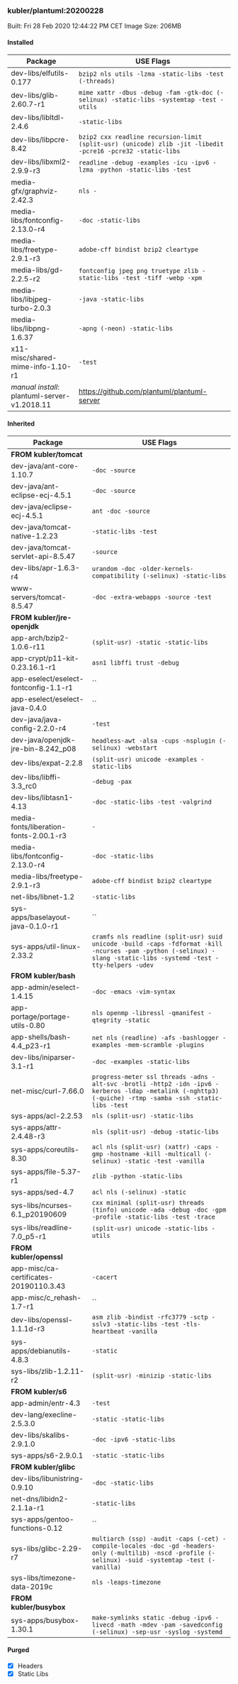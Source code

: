 ### kubler/plantuml:20200228

Built: Fri 28 Feb 2020 12:44:22 PM CET
Image Size: 206MB

#### Installed
Package | USE Flags
--------|----------
dev-libs/elfutils-0.177 | `bzip2 nls utils -lzma -static-libs -test (-threads)`
dev-libs/glib-2.60.7-r1 | `mime xattr -dbus -debug -fam -gtk-doc (-selinux) -static-libs -systemtap -test -utils`
dev-libs/libltdl-2.4.6 | `-static-libs`
dev-libs/libpcre-8.42 | `bzip2 cxx readline recursion-limit (split-usr) (unicode) zlib -jit -libedit -pcre16 -pcre32 -static-libs`
dev-libs/libxml2-2.9.9-r3 | `readline -debug -examples -icu -ipv6 -lzma -python -static-libs -test`
media-gfx/graphviz-2.42.3 | `nls -`
media-libs/fontconfig-2.13.0-r4 | `-doc -static-libs`
media-libs/freetype-2.9.1-r3 | `adobe-cff bindist bzip2 cleartype`
media-libs/gd-2.2.5-r2 | `fontconfig jpeg png truetype zlib -static-libs -test -tiff -webp -xpm`
media-libs/libjpeg-turbo-2.0.3 | `-java -static-libs`
media-libs/libpng-1.6.37 | `-apng (-neon) -static-libs`
x11-misc/shared-mime-info-1.10-r1 | `-test`
*manual install*: plantuml-server-v1.2018.11 | https://github.com/plantuml/plantuml-server
#### Inherited
Package | USE Flags
--------|----------
**FROM kubler/tomcat** |
dev-java/ant-core-1.10.7 | `-doc -source`
dev-java/ant-eclipse-ecj-4.5.1 | `-doc -source`
dev-java/eclipse-ecj-4.5.1 | `ant -doc -source`
dev-java/tomcat-native-1.2.23 | `-static-libs -test`
dev-java/tomcat-servlet-api-8.5.47 | `-source`
dev-libs/apr-1.6.3-r4 | `urandom -doc -older-kernels-compatibility (-selinux) -static-libs`
www-servers/tomcat-8.5.47 | `-doc -extra-webapps -source -test`
**FROM kubler/jre-openjdk** |
app-arch/bzip2-1.0.6-r11 | `(split-usr) -static -static-libs`
app-crypt/p11-kit-0.23.16.1-r1 | `asn1 libffi trust -debug`
app-eselect/eselect-fontconfig-1.1-r1 | ``
app-eselect/eselect-java-0.4.0 | ``
dev-java/java-config-2.2.0-r4 | `-test`
dev-java/openjdk-jre-bin-8.242_p08 | `headless-awt -alsa -cups -nsplugin (-selinux) -webstart`
dev-libs/expat-2.2.8 | `(split-usr) unicode -examples -static-libs`
dev-libs/libffi-3.3_rc0 | `-debug -pax`
dev-libs/libtasn1-4.13 | `-doc -static-libs -test -valgrind`
media-fonts/liberation-fonts-2.00.1-r3 | `-`
media-libs/fontconfig-2.13.0-r4 | `-doc -static-libs`
media-libs/freetype-2.9.1-r3 | `adobe-cff bindist bzip2 cleartype`
net-libs/libnet-1.2 | `-static-libs`
sys-apps/baselayout-java-0.1.0-r1 | ``
sys-apps/util-linux-2.33.2 | `cramfs nls readline (split-usr) suid unicode -build -caps -fdformat -kill -ncurses -pam -python (-selinux) -slang -static-libs -systemd -test -tty-helpers -udev`
**FROM kubler/bash** |
app-admin/eselect-1.4.15 | `-doc -emacs -vim-syntax`
app-portage/portage-utils-0.80 | `nls openmp -libressl -qmanifest -qtegrity -static`
app-shells/bash-4.4_p23-r1 | `net nls (readline) -afs -bashlogger -examples -mem-scramble -plugins`
dev-libs/iniparser-3.1-r1 | `-doc -examples -static-libs`
net-misc/curl-7.66.0 | `progress-meter ssl threads -adns -alt-svc -brotli -http2 -idn -ipv6 -kerberos -ldap -metalink (-nghttp3) (-quiche) -rtmp -samba -ssh -static-libs -test`
sys-apps/acl-2.2.53 | `nls (split-usr) -static-libs`
sys-apps/attr-2.4.48-r3 | `nls (split-usr) -debug -static-libs`
sys-apps/coreutils-8.30 | `acl nls (split-usr) (xattr) -caps -gmp -hostname -kill -multicall (-selinux) -static -test -vanilla`
sys-apps/file-5.37-r1 | `zlib -python -static-libs`
sys-apps/sed-4.7 | `acl nls (-selinux) -static`
sys-libs/ncurses-6.1_p20190609 | `cxx minimal (split-usr) threads (tinfo) unicode -ada -debug -doc -gpm -profile -static-libs -test -trace`
sys-libs/readline-7.0_p5-r1 | `(split-usr) unicode -static-libs -utils`
**FROM kubler/openssl** |
app-misc/ca-certificates-20190110.3.43 | `-cacert`
app-misc/c_rehash-1.7-r1 | ``
dev-libs/openssl-1.1.1d-r3 | `asm zlib -bindist -rfc3779 -sctp -sslv3 -static-libs -test -tls-heartbeat -vanilla`
sys-apps/debianutils-4.8.3 | `-static`
sys-libs/zlib-1.2.11-r2 | `(split-usr) -minizip -static-libs`
**FROM kubler/s6** |
app-admin/entr-4.3 | `-test`
dev-lang/execline-2.5.3.0 | `-static -static-libs`
dev-libs/skalibs-2.9.1.0 | `-doc -ipv6 -static-libs`
sys-apps/s6-2.9.0.1 | `-static -static-libs`
**FROM kubler/glibc** |
dev-libs/libunistring-0.9.10 | `-doc -static-libs`
net-dns/libidn2-2.1.1a-r1 | `-static-libs`
sys-apps/gentoo-functions-0.12 | ``
sys-libs/glibc-2.29-r7 | `multiarch (ssp) -audit -caps (-cet) -compile-locales -doc -gd -headers-only (-multilib) -nscd -profile (-selinux) -suid -systemtap -test (-vanilla)`
sys-libs/timezone-data-2019c | `nls -leaps-timezone`
**FROM kubler/busybox** |
sys-apps/busybox-1.30.1 | `make-symlinks static -debug -ipv6 -livecd -math -mdev -pam -savedconfig (-selinux) -sep-usr -syslog -systemd`
#### Purged
- [x] Headers
- [x] Static Libs
